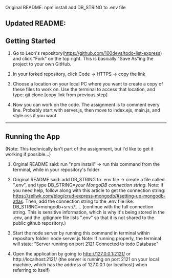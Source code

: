 Original README:
npm install
add DB_STRING to .env file

Updated README:
---------------------
Getting Started 
---------------------
1. Go to Leon's repository(https://github.com/100devs/todo-list-express) and click "Fork" on the top right. This is basically "Save As"ing the project to your own GitHub.

2. In your forked repository, click Code -> HTTPS -> copy the link

3. Choose a location on your local PC where you want to create a copy of these files to work on. Use the terminal to access that location, and type: git clone [copy link from previous step]

4. Now you can work on the code. The assignment is to comment every line. Probably start with server.js, then move to index.ejs, main.js, and style.css if you want.

----------------------
Running the App 
----------------------
(Note: This technically isn't part of the assignment, but I'd like to get it working if possible...)
1. Orginal README said: run "npm install" -> run this command from the terminal, while in your repository's folder

2. Original README said: add DB_STRING to .env file -> create a file called ".env", and type DB_STRING=*your MongoDB connection string*. 
Note: If you need help, follow along with this article to get the connection string: https://zellwk.com/blog/crud-express-mongodb/#setting-up-mongodb-atlas. Then, add the connection string to the .env file like:
DB_STRING=mongodb+srv://..... (continue with the full connection string. This is sensitive information, which is why it's being stored in the .env, and the .gitignore file lists ".env" so that it is not shared to the public github repository.)

3. Start the node server by running this command in terminal within repository folder: node server.js
Note: If running properly, the terminal will state: 
"Server running on port 2121
Connected to todo Database"

4. Open the application by going to http://127.0.0.1:2121/ or http://localhost:2121/ (the server is running on port 2121 on your local machine, which has the address of 127.0.0.1 (or localhost) when referring to itself)